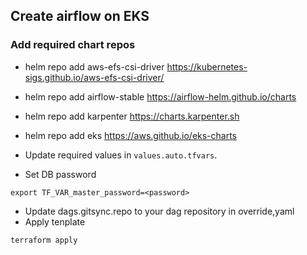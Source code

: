 ## Create airflow on EKS

### Add required chart repos
* helm repo add aws-efs-csi-driver https://kubernetes-sigs.github.io/aws-efs-csi-driver/
* helm repo add airflow-stable https://airflow-helm.github.io/charts
* helm repo add karpenter https://charts.karpenter.sh 
* helm repo add eks https://aws.github.io/eks-charts

* Update required values in `values.auto.tfvars`. 
* Set DB password

```
export TF_VAR_master_password=<password>
``` 
* Update dags.gitsync.repo to your dag repository in override,yaml 
* Apply tenplate

```
terraform apply 
```
